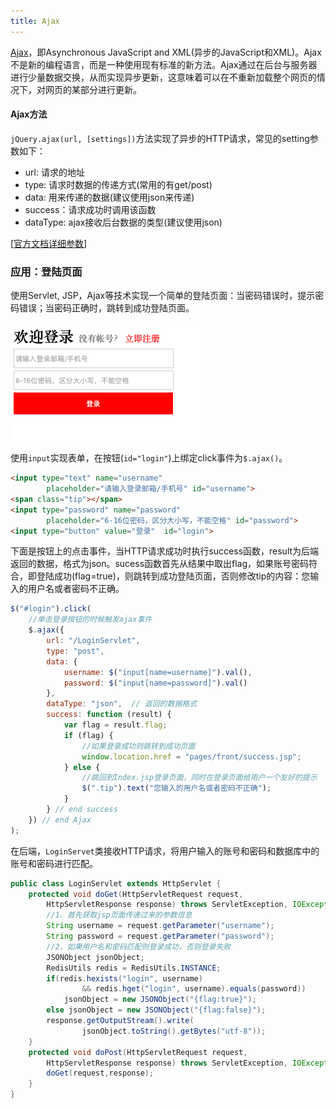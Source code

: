 ```yaml
---
title: Ajax
---
```


[Ajax](http://api.jquery.com/category/ajax/)，即Asynchronous JavaScript and XML(异步的JavaScript和XML)。Ajax不是新的编程语言，而是一种使用现有标准的新方法。Ajax通过在后台与服务器进行少量数据交换，从而实现异步更新，这意味着可以在不重新加载整个网页的情况下，对网页的某部分进行更新。


<!--
- Ajax 是一种用于创建快速动态网页的技术。

• Ajax特点：

通过在后台与服务器进行少量数据交换，Ajax 可以

- 传统的网页（不使用 Ajax）如果需要更新内容，必须重载整个网页页面


-->

#### Ajax方法

`jQuery.ajax(url, [settings])`方法实现了异步的HTTP请求，常见的setting参数如下：

* url: 请求的地址
* type: 请求时数据的传递方式(常用的有get/post)
* data: 用来传递的数据(建议使用json来传递)
* success：请求成功时调用该函数
* dataType: ajax接收后台数据的类型(建议使用json)

[[官方文档详细参数](http://api.jquery.com/jQuery.ajax/)]

### 应用：登陆页面

使用Servlet, JSP，Ajax等技术实现一个简单的登陆页面：当密码错误时，提示密码错误；当密码正确时，跳转到成功登陆页面。

![login_ajax](figures/login_ajax.png)

使用`input`实现表单，在按钮(`id="login"`)上绑定click事件为`$.ajax()`。

```html
<input type="text" name="username" 
        placeholder="请输入登录邮箱/手机号" id="username">
<span class="tip"></span>
<input type="password" name="password" 
        placeholder="6-16位密码，区分大小写，不能空格" id="password">
<input type="button" value="登录"  id="login">
```

下面是按钮上的点击事件，当HTTP请求成功时执行success函数，result为后端返回的数据，格式为json。sucess函数首先从结果中取出flag，如果账号密码符合，即登陆成功(flag=true)，则跳转到成功登陆页面，否则修改tip的内容：您输入的用户名或者密码不正确。

```js
$("#login").click(
    //单击登录按钮的时候触发ajax事件
    $.ajax({
        url: "/LoginServlet",
        type: "post",
        data: {
            username: $("input[name=username]").val(),
            password: $("input[name=password]").val()
        },
        dataType: "json",  // 返回的数据格式
        success: function (result) {
            var flag = result.flag;
            if (flag) {
                //如果登录成功则跳转到成功页面
                window.location.href = "pages/front/success.jsp";
            } else {
                //跳回到Index.jsp登录页面，同时在登录页面给用户一个友好的提示
                $(".tip").text("您输入的用户名或者密码不正确");
            }
        } // end success
    }) // end Ajax
);
```

在后端，`LoginServet`类接收HTTP请求，将用户输入的账号和密码和数据库中的账号和密码进行匹配。

```java
public class LoginServlet extends HttpServlet {
    protected void doGet(HttpServletRequest request, 
        HttpServletResponse response) throws ServletException, IOException {
        //1、首先获取jsp页面传递过来的参数信息
        String username = request.getParameter("username");
        String password = request.getParameter("password");
        //2、如果用户名和密码匹配则登录成功，否则登录失败
        JSONObject jsonObject;
        RedisUtils redis = RedisUtils.INSTANCE;
        if(redis.hexists("login", username) 
                && redis.hget("login", username).equals(password))
            jsonObject = new JSONObject("{flag:true}");
        else jsonObject = new JSONObject("{flag:false}");
        response.getOutputStream().write(
                jsonObject.toString().getBytes("utf-8"));
    }
    protected void doPost(HttpServletRequest request, 
        HttpServletResponse response) throws ServletException, IOException {
        doGet(request,response);
    }
}
```
    
    